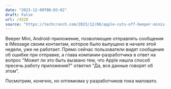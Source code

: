 ```yaml
---
date: "2023-12-09T00:03:02"
draft: False
url: /4520
source: "https://techcrunch.com/2023/12/08/apple-cuts-off-beeper-minis-access-after-launch-of-service-that-brought-imessage-to-android/"
---
```


Beeper Mini, Android-приложение, позволяющее отправлять сообщения в iMessage своим контактам, которое было выпущено в начале этой недели, уже не работает. Прямо сейчас пользователи видят сообщения об ошибке при отправке, а глава компании-разработчика в ответ на вопрос "Может ли это быть вызвано тем, что Apple нашла способ пресечь работу приложения?" ответил "Да, все данные говорят об этом".

Посмотрим, конечно, но оптимизма у разработчиков пока маловато.
